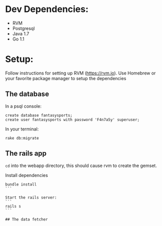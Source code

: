
# Dev Dependencies:
* RVM
* Postgresql
* Java 1.7
* Go 1.1 

# Setup:

Follow instructions for setting up RVM (https://rvm.io).  Use Homebrew or your favorite package manager to setup the dependencies

## The database
In a psql console:
```
create database fantasysports;
create user fantasysports with password 'F4n7a5y' superuser;
```

In your terminal:
```
rake db:migrate
```

## The rails app
`cd` into the webapp directory, this should cause rvm to create the gemset.

Install dependencies
````
bundle install
```

Start the rails server:
```
rails s
```

## The data fetcher



